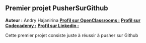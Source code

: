 ## Premier projet __PusherSurGithub__
**Auteur :** Andry Hajanirina
[**Profil sur OpenClassrooms :**](https://openclassrooms.com/membres/arianto-93671)
[**Profil sur Codecademy :**](https://www.codecademy.com/fr/AndryHajanirina)
[**Profil sur Linkedin :**](https://www.linkedin.com/in/andry-hajanirina-andrianjatoharinavalona-5a15a9160)

Cette premier projet consiste juste à réussir à pusher sur Github
